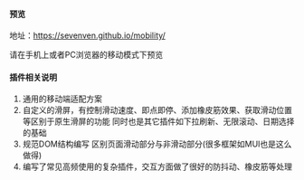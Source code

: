 #### 预览
地址：https://sevenven.github.io/mobility/

请在手机上或者PC浏览器的移动模式下预览
#### 插件相关说明
1. 通用的移动端适配方案
2. 自定义的滑屏，有控制滑动速度、即点即停、添加橡皮筋效果、获取滑动位置等区别于原生滑屏的功能
同时也是其它插件如下拉刷新、无限滚动、日期选择的基础
3. 规范DOM结构编写 区别页面滑动部分与非滑动部分(很多框架如MUI也是这么做得)
4. 编写了常见高频使用的复杂插件，交互方面做了很好的防抖动、橡皮筋等处理

